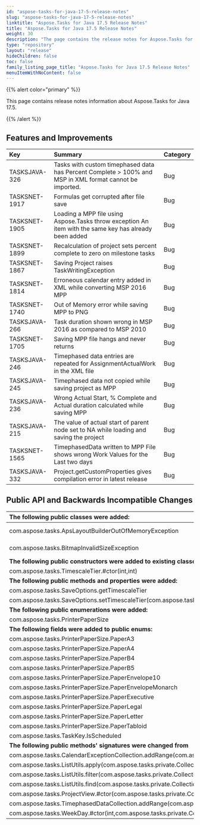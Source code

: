 ```yaml
---
id: "aspose-tasks-for-java-17-5-release-notes"
slug: "aspose-tasks-for-java-17-5-release-notes"
linktitle: "Aspose.Tasks for Java 17.5 Release Notes"
title: "Aspose.Tasks for Java 17.5 Release Notes"
weight: 30
description: "The page contains the release notes for Aspose.Tasks for Java 17.5.0."
type: "repository"
layout: "release"
hideChildren: false
toc: false
family_listing_page_title: "Aspose.Tasks for Java 17.5 Release Notes"
menuItemWithNoContent: false
---
```


{{% alert color="primary" %}}

This page contains release notes information about Aspose.Tasks for Java 17.5.

{{% /alert %}}

## **Features and Improvements**

|**Key**|**Summary**|**Category**|
| :- | :- | :- |
|TASKSJAVA-326|Tasks with custom timephased data has Percent Complete > 100% and MSP in XML format cannot be imported.|Bug|
|TASKSNET-1917|Formulas get corrupted after file save|Bug|
|TASKSNET-1905|Loading a MPP file using Aspose.Tasks throw exception An item with the same key has already been added|Bug|
|TASKSNET-1899|Recalculation of project sets percent complete to zero on milestone tasks|Bug|
|TASKSNET-1867|Saving Project raises TaskWritingException|Bug|
|TASKSNET-1814|Erroneous calendar entry added in XML while converting MSP 2016 MPP|Bug|
|TASKSNET-1740|Out of Memory error while saving MPP to PNG|Bug|
|TASKSJAVA-266|Task duration shown wrong in MSP 2016 as compared to MSP 2010|Bug|
|TASKSNET-1705|Saving MPP file hangs and never returns|Bug|
|TASKSJAVA-246|Timephased data entries are repeated for AssignmentActualWork in the XML file|Bug|
|TASKSJAVA-245|Timephased data not copied while saving project as MPP|Bug|
|TASKSJAVA-236|Wrong Actual Start, % Complete and Actual duration calculated while saving MPP|Bug|
|TASKSJAVA-215|The value of actual start of parent node set to NA while loading and saving the project|Bug|
|TASKSNET-1565|TimephasedData written to MPP File shows wrong Work Values for the Last two days|Bug|
|TASKSJAVA-332|Project.getCustomProperties gives compilation error in latest release|Bug|
## **Public API and Backwards Incompatible Changes**

|**The following public classes were added:**|**Description**|
| :- | :- |
|com.aspose.tasks.ApsLayoutBuilderOutOfMemoryException|Represents exception which occurs when there is not enough memory to continue an image layout building.|
|com.aspose.tasks.BitmapInvalidSizeException|Represents exception which occurs when there is not enough memory to create a bitmap instance.|
|**The following public constructors were added to existing classes:**|**Description**|
|com.aspose.tasks.TimescaleTier.#ctor(int,int)|Initializes a new instance of the TimescaleTier class.|
|**The following public methods and properties were added:**|**Description**|
|com.aspose.tasks.SaveOptions.getTimescaleTier|Returns the timescale tier of the Gantt Chart view.|
|com.aspose.tasks.SaveOptions.setTimescaleTier(com.aspose.tasks.TimescaleTier)|Sets the timescale tier of the Gantt Chart view.|
|**The following public enumerations were added:**|**Description**|
|com.aspose.tasks.PrinterPaperSize|Specifies the paper size which is used for printing.|
|**The following fields were added to public enums:**|**Description**|
|com.aspose.tasks.PrinterPaperSize.PaperA3|Indicates A3 printer paper size.|
|com.aspose.tasks.PrinterPaperSize.PaperA4|Indicates A4 printer paper size.|
|com.aspose.tasks.PrinterPaperSize.PaperB4|Indicates B4 printer paper size.|
|com.aspose.tasks.PrinterPaperSize.PaperB5|Indicates B5 printer paper size.|
|com.aspose.tasks.PrinterPaperSize.PaperEnvelope10|Indicates Envelope10 printer paper size.|
|com.aspose.tasks.PrinterPaperSize.PaperEnvelopeMonarch|Indicates Envelope Monarch printer paper size.|
|com.aspose.tasks.PrinterPaperSize.PaperExecutive|Indicates Envelope executive printer paper size.|
|com.aspose.tasks.PrinterPaperSize.PaperLegal|Indicates Envelope legal printer paper size.|
|com.aspose.tasks.PrinterPaperSize.PaperLetter|Indicates Envelope Letter printer paper size.|
|com.aspose.tasks.PrinterPaperSize.PaperTabloid|Indicates Tabloid printer paper size.|
|com.aspose.tasks.TaskKey.IsScheduled|Represents the IsScheduled (Task) field.|
|**The following public methods' signatures were changed from**|**To**|
|com.aspose.tasks.CalendarExceptionCollection.addRange(com.aspose.tasks.private.Collections.Generic.IGenericEnumerable)|com.aspose.tasks.CalendarExceptionCollection.addRange(java.lang.Iterable)|
|com.aspose.tasks.ListUtils.apply(com.aspose.tasks.private.Collections.Generic.IGenericList,com.aspose.tasks.IAlgorithm,int)|com.aspose.tasks.ListUtils.apply(java.util.List,com.aspose.tasks.IAlgorithm,int)|
|com.aspose.tasks.ListUtils.filter(com.aspose.tasks.private.Collections.Generic.IGenericList,com.aspose.tasks.ICondition)|com.aspose.tasks.ListUtils.filter(java.util.List,com.aspose.tasks.ICondition)|
|com.aspose.tasks.ListUtils.find(com.aspose.tasks.private.Collections.Generic.IGenericList,com.aspose.tasks.ICondition,java.lang.Class)|com.aspose.tasks.ListUtils.find(java.util.List,com.aspose.tasks.ICondition,java.lang.Class)|
|com.aspose.tasks.ProjectView.#ctor(com.aspose.tasks.private.Collections.Generic.IGenericEnumerable)|com.aspose.tasks.ProjectView.#ctor(java.util.Collection)|
|com.aspose.tasks.TimephasedDataCollection.addRange(com.aspose.tasks.private.Collections.Generic.IGenericEnumerable)|com.aspose.tasks.TimephasedDataCollection.addRange(java.lang.Iterable)|
|com.aspose.tasks.WeekDay.#ctor(int,com.aspose.tasks.private.Collections.Generic.IGenericList)|com.aspose.tasks.WeekDay.#ctor(int,java.util.List)|

